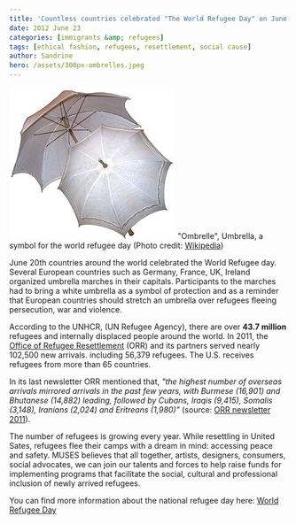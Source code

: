 ```yaml
---
title: 'Countless countries celebrated "The World Refugee Day" on June 20th'
date: 2012 June 23
categories: [immigrants &amp; refugees]
tags: [ethical fashion, refugees, resettlement, social cause]
author: Sandrine
hero: /assets/300px-ombrelles.jpeg
---
```

![Français : Ombrelle, France, début XXe siècle](/assets/300px-Ombrelles.jpg "Français : Ombrelle, France, début XXe siècle")
"Ombrelle", Umbrella, a symbol for the world refugee day (Photo credit: [Wikipedia](http://commons.wikipedia.org/wiki/File:Ombrelles.jpg))

June 20th countries around the world celebrated the World Refugee day. Several European countries such as Germany, France, UK, Ireland organized umbrella marches in their capitals. Participants to the marches had to bring a white umbrella as a symbol of protection and as a reminder that European countries should stretch an umbrella over refugees fleeing persecution, war and violence.

According to the UNHCR, (UN Refugee Agency), there are over **43.7 million** refugees and internally displaced people around the world. In 2011, the [Office of Refugee Resettlement](http://www.acf.hhs.gov/programs/orr/about/mission.htm) (ORR) and its partners served nearly 102,500 new arrivals. including 56,379 refugees. The U.S. receives refugees from more than 65 countries.

In its last newsletter ORR mentioned that, *"the highest number of overseas arrivals mirrored arrivals in the past few years, with Burmese (16,901) and Bhutanese (14,882) leading, followed by Cubans, Iraqis (9,415), Somalis (3,148), Iranians (2,024) and Eritreans (1,980)"* (source: [ORR newsletter 2011](http://www.acf.hhs.gov/programs/orr/press/2011_Year_End_Newsletter.htm)).

The number of refugees is growing every year. While resettling in United Sates, refugees flee their camps with a dream in mind: accessing peace and safety. MUSES believes that all together, artists, designers, consumers, social advocates, we can join our talents and forces to help raise funds for implementing programs that facilitate the social, cultural and professional inclusion of newly arrived refugees.

You can find more information about the national refugee day here: [World Refugee Day](http://www.worldrefugeeday.us/site/c.arKKI1MLIjI0E/b.8092105/k.B369/World_Refugee_Day.htm)